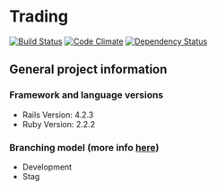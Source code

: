 # Trading

[![Build Status](https://semaphoreci.com/api/v1/projects/a88c3462-0aeb-434e-b34e-bd4a522f02e4/391629/shields_badge.svg)](https://semaphoreci.com/dbalexandre/trading)
[![Code Climate](https://codeclimate.com/github/dbalexandre/trading/badges/gpa.svg)](https://codeclimate.com/github/dbalexandre/trading)
[![Dependency Status](https://gemnasium.com/dbalexandre/trading.svg)](https://gemnasium.com/dbalexandre/trading)

## General project information

### Framework and language versions
- Rails Version: 4.2.3
- Ruby Version: 2.2.2

### Branching model (more info [here](http://nvie.com/posts/a-successful-git-branching-model/))

- Development
- Stag